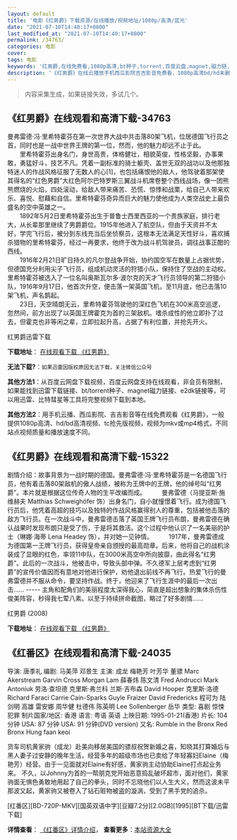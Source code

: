 ```yaml
---
layout: default
title: '电影《红男爵》下载资源/在线播放/视频地址/1080p/高清/蓝光'
date: "2021-07-10T14:40:17+0800"
last_modified_at: "2021-07-10T14:40:17+0800"
permalink: /34763/
categories: 电影
cover:
tags: 电影
keywords: '红男爵,在线免费看,1080p高清,bt种子,torrent,百度云盘,magnet,磁力链,迅雷下载资源'
description: '《红男爵》在线云播放手机西瓜影院吉吉影音免费看，1080p高清bd/hd未删减完整版和tc抢先枪版，mkv/mp4格式，附带bt/torrent种子、magnet/磁力链、百度云盘、网盘资源迅雷下载链接'
---
```


>内容采集生成，如果链接失效，多试几个。


## 《红男爵》在线观看和高清下载-34763

曼弗雷德·冯&middot;里希特霍芬在第一次世界大战中共击落80架飞机，位居德国飞行员之首，同时也是一战中世界王牌的第一位，然而，他的魅力却远不止于此。<br />　　里希特霍芬出身名门，身世高贵，体格健壮，相貌英俊，性格坚毅，办事果敢，勇猛好斗，技艺不凡。凭着一副标准的骑士躯壳、盖世无双的战功以及他那独特迷人的作战风格征服了无数人的心[1]，也包括痛恨他的敌人，他驾驶着那架使其得名的&ldquo;红色男爵”大红色阿尔巴特罗斯三翼战斗机席卷整个西线战场，像一团熊熊燃烧的火焰，四处滚动，给敌人带来痛苦、恐慌、惊悸和战栗，给自己人带来欢乐、喜悦、慰藉和自信。里希特霍芬奇异而巨大的魅力使他成为人类空战史上最负盛名的空中英雄之一。<br />　　1892年5月2日里希特霍芬出生于普鲁士西里西亚的一个贵族家庭，排行老大，从长辈那里继续了男爵爵位。1915年他进入了航空队，但由于天资并不太好，学完飞行后，被分到东线充当后坐侦察员，这根本无法满足天性好斗，喜欢捕杀猎物的里希特霍芬，经过一再要求，他终于改为战斗机驾驶员，调往战事正酣的西线。<br />　　1916年2月21日旷日持久的凡尔登战争开始，协约国空军在数量上占据优势，但德国充分利用尖子飞行员，组成机动灵活的狩猎小队，保持住了空战的主动权。里希特霍芬被选入了一位名叫奥斯瓦尔多·波尔克的天才飞行员领导的第二狩猎小队，1916年9月17日，他首次升空，便击落一架英国飞机，至11月底，他已击落10架飞机，声名鹊起。<br />　　23日，天空晴朗无云，里希特霍芬驾驶他的深红色飞机在300米高空巡逻，忽然间，前方出现了以英国王牌霍克为首的三架敌机。嗜杀成性的他立即扑了过去，但霍克也非等闲之辈，立即拉起升高，占据了有利位置，并抢先开火。


红男爵迅雷下载

**下载地址**： [在线观看下载 《红男爵》](https://www.993dy.com//vod-detail-id-14163.html) 


**无法下载?**：`如果迅雷因版权原因无法下载，关注微信公众号 `

**其他方法1**：从百度云网盘下载视频，百度云网盘支持在线观看，非会员有限制，如果能找到迅雷下载链接、bt/torrent种子、magnet磁力链接、e2dk链接等，可以用迅雷、比特彗星等工具将完整视频下载到本地。

**其他方法2**：用手机云播、西瓜影院、吉吉影音等在线免费观看《红男爵》，一般提供1080p高清、hd/bd高清视频、tc抢先版视频，视频为mkv或mp4格式，不同站点视频质量和播放速度不同。


## 《红男爵》在线观看和高清下载-15322

剧情介绍：故事背景为一战时期的德国。曼弗雷德·冯·里希特霍芬是一名德国飞行员，他有着击落80架敌机的傲人战绩，被称为王牌中的王牌，他的绰号叫“红男爵”。本片就是根据这位传奇人物的生平改编而成。  　　曼弗雷德（马提亚斯·施维赫夫 Matthias Schweighöfer 饰）出身名门，自小就憧憬着飞行。成为德国飞行员后，他凭着高超的技巧以及独特的作战风格赢得别人的尊重，包括被他击落的敌方飞行员。在一次战斗中，曼弗雷德击落了英国王牌飞行员布朗，曼弗雷德在确认战果时发现布朗只是受了伤，于是将其救活。这个过程中他认识了一名美丽的护士（琳娜·海蒂 Lena Headey 饰），并对她一见钟情。  　　1917年，曼弗雷德成为德国第一王牌飞行员，获得皇帝亲自颁授的最高勋章。后来，他将自己的战机涂装成了显眼的红色，率领11中队，在3000米高空中所向披靡，由此得名“红男爵”。此后的一次战斗，他被击中，导致头部中弹。不久德军上层考虑到“红男爵”的宣传价值因而有意地对他进行保护，劝他退出前线不再飞行。热爱飞行的曼弗雷德并不服从命令，要坚持作战。终于，他迎来了飞行生涯中的最后一次出击…… ----- 主角和配角们的美丽程度太深得我心，简直是超出想象的集体杀伤性俊美阵容，秒得我七荤八素。以至于持续拼命截图，略过了好多剧情……


红男爵 (2008)

**下载地址**： [在线观看下载 《红男爵》](https://www.btbtdy.me/btdy/dy4673.html) 


## 《红番区》在线观看和高清下载-24035

导演: 唐季礼 编剧: 马美萍 邓景生 主演: 成龙 梅艳芳 叶芳华 董骠 Marc Akerstream Garvin Cross Morgan Lam 薛春炜 陈文清 Fred Andrucci Mark Antoniuk 劳洛·查坦德 克里斯·弗兰科 兰斯·吉布森 David Hooper 克里斯·洛德 Richard Faraci Carrie Cain-Sparks Guyle Fraizer David Fredericks 程可为 陆剑明 高雄 雷安娜 周华健 杜德伟 陈英明 Lee Sollenberger 岳华 类型: 喜剧 惊悚 犯罪 制片国家/地区: 香港 语言: 粤语 英语 上映日期: 1995-01-21(香港) 片长: 104 分钟 USA: 87 分钟 USA: 91 分钟(DVD version) 又名: Rumble in the Bronx Red Bronx Hung faan keoi

货车司机黄家驹（成龙）赴美向移居美国的骠叔祝贺新婚之喜，知晓其打算婚后与黑人妻子过安静的晚年生活，经营多年的超级市场也已卖给了年轻寡妇Elaine（梅艳芳）经营。由于一见面就对Elaine有好感，黄家驹主动协助Elaine打点起业务来。 不久，以Johnny为首的一帮朋克党开始恶意捣乱破坏超市，面对他们，黄家驹面无惧色勇敢地用起了自己的拳头，同时不忘晓他们以人生大义，然而这波未平那波又起，黄家驹又被卷入了钻石赃物被盗的漩涡，受到了黑手党的追杀。


[红番区][BD-720P-MKV][国英双语中字][豆瓣7.2分][2.0GB][1995][BT下载/迅雷下载]

**详情查看**： [《红番区》详情介绍](/movie/24035/)， **查看更多**：[本站资源大全](/movie/t/all/)

